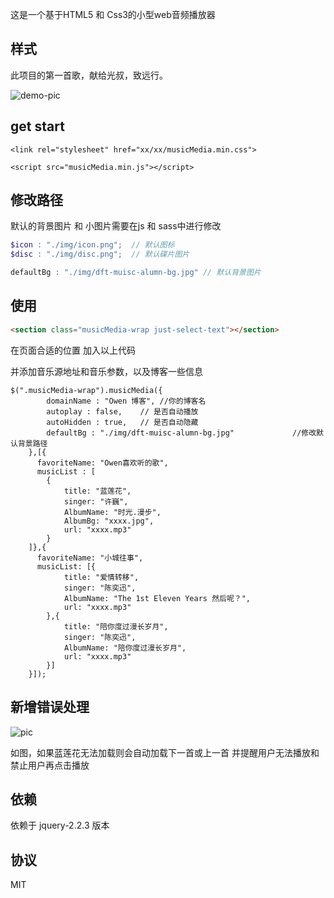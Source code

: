 这是一个基于HTML5 和 Css3的小型web音频播放器

## 样式

此项目的第一首歌，献给光叔，致远行。

![demo-pic](http://numerhero.github.io/assets/download/jQ-html5-audio-component/demo-pic.png)

## get start

```
<link rel="stylesheet" href="xx/xx/musicMedia.min.css">

<script src="musicMedia.min.js"></script>
```

## 修改路径

默认的背景图片 和 小图片需要在js 和 sass中进行修改

```scss
$icon : "./img/icon.png";  // 默认图标
$disc : "./img/disc.png";  // 默认碟片图片
```

```javascript
defaultBg : "./img/dft-muisc-alumn-bg.jpg" // 默认背景图片
```

## 使用

```html
<section class="musicMedia-wrap just-select-text"></section>
```

在页面合适的位置 加入以上代码

并添加音乐源地址和音乐参数，以及博客一些信息

```javascirpt
$(".musicMedia-wrap").musicMedia({
        domainName : "Owen 博客", //你的博客名
        autoplay : false,    // 是否自动播放
        autoHidden : true,   // 是否自动隐藏
        defaultBg : "./img/dft-muisc-alumn-bg.jpg"             //修改默认背景路径
    },[{
      favoriteName: "Owen喜欢听的歌",
      musicList : [
        {
            title: "蓝莲花",
            singer: "许巍",
            AlbumName: "时光.漫步",
            AlbumBg: "xxxx.jpg",
            url: "xxxx.mp3"
        }
    ]},{
      favoriteName: "小城往事",
      musicList: [{
            title: "爱情转移",
            singer: "陈奕迅",
            AlbumName: "The 1st Eleven Years 然后呢？",
            url: "xxxx.mp3"
        },{
            title: "陪你度过漫长岁月",
            singer: "陈奕迅",
            AlbumName: "陪你度过漫长岁月",
            url: "xxxx.mp3"
        }]  
    }]);
```

## 新增错误处理

![pic](http://numerhero.github.io/assets/download/jQ-html5-audio-component/error.png)

如图，如果蓝莲花无法加载则会自动加载下一首或上一首 并提醒用户无法播放和禁止用户再点击播放

## 依赖

依赖于 jquery-2.2.3 版本

## 协议

MIT